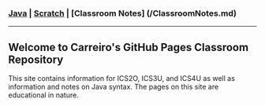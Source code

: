 ### [Java](/JavaIndex.md) | [Scratch](/ScratchIndex.md) | [Classroom Notes] (/ClassroomNotes.md)

---
## Welcome to Carreiro's GitHub Pages Classroom Repository

This site contains information for ICS2O, ICS3U, and ICS4U as well as information and notes on Java syntax. The pages on this site are educational in nature.

